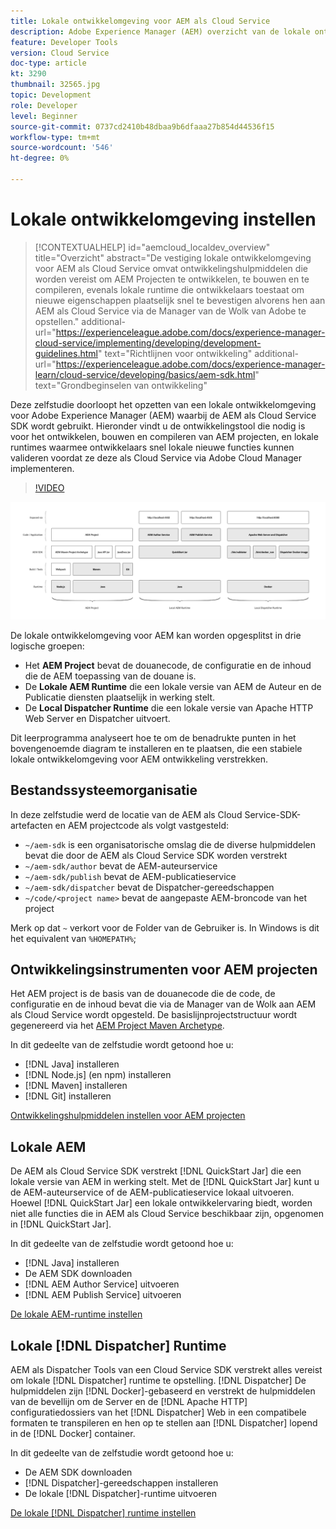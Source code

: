 ```yaml
---
title: Lokale ontwikkelomgeving voor AEM als Cloud Service
description: Adobe Experience Manager (AEM) overzicht van de lokale ontwikkelomgeving.
feature: Developer Tools
version: Cloud Service
doc-type: article
kt: 3290
thumbnail: 32565.jpg
topic: Development
role: Developer
level: Beginner
source-git-commit: 0737cd2410b48dbaa9b6dfaaa27b854d44536f15
workflow-type: tm+mt
source-wordcount: '546'
ht-degree: 0%

---
```



# Lokale ontwikkelomgeving instellen

>[!CONTEXTUALHELP]
>id="aemcloud_localdev_overview"
>title="Overzicht"
>abstract="De vestiging lokale ontwikkelomgeving voor AEM als Cloud Service omvat ontwikkelingshulpmiddelen die worden vereist om AEM Projecten te ontwikkelen, te bouwen en te compileren, evenals lokale runtime die ontwikkelaars toestaat om nieuwe eigenschappen plaatselijk snel te bevestigen alvorens hen aan AEM als Cloud Service via de Manager van de Wolk van Adobe te opstellen."
>additional-url="https://experienceleague.adobe.com/docs/experience-manager-cloud-service/implementing/developing/development-guidelines.html" text="Richtlijnen voor ontwikkeling"
>additional-url="https://experienceleague.adobe.com/docs/experience-manager-learn/cloud-service/developing/basics/aem-sdk.html" text="Grondbeginselen van ontwikkeling"

Deze zelfstudie doorloopt het opzetten van een lokale ontwikkelomgeving voor Adobe Experience Manager (AEM) waarbij de AEM als Cloud Service SDK wordt gebruikt. Hieronder vindt u de ontwikkelingstool die nodig is voor het ontwikkelen, bouwen en compileren van AEM projecten, en lokale runtimes waarmee ontwikkelaars snel lokale nieuwe functies kunnen valideren voordat ze deze als Cloud Service via Adobe Cloud Manager implementeren.

>[!VIDEO](https://video.tv.adobe.com/v/32565/?quality=12&learn=on)

![AEM als Cloud Service Local Development Environment Technology Stack](./assets/overview/aem-sdk-technology-stack.png)

De lokale ontwikkelomgeving voor AEM kan worden opgesplitst in drie logische groepen:

+ Het __AEM Project__ bevat de douanecode, de configuratie en de inhoud die de AEM toepassing van de douane is.
+ De __Lokale AEM Runtime__ die een lokale versie van AEM de Auteur en de Publicatie diensten plaatselijk in werking stelt.
+ De __Local Dispatcher Runtime__ die een lokale versie van Apache HTTP Web Server en Dispatcher uitvoert.

Dit leerprogramma analyseert hoe te om de benadrukte punten in het bovengenoemde diagram te installeren en te plaatsen, die een stabiele lokale ontwikkelomgeving voor AEM ontwikkeling verstrekken.

## Bestandssysteemorganisatie

In deze zelfstudie werd de locatie van de AEM als Cloud Service-SDK-artefacten en AEM projectcode als volgt vastgesteld:

+ `~/aem-sdk` is een organisatorische omslag die de diverse hulpmiddelen bevat die door de AEM als Cloud Service SDK worden verstrekt
+ `~/aem-sdk/author` bevat de AEM-auteurservice
+ `~/aem-sdk/publish` bevat de AEM-publicatieservice
+ `~/aem-sdk/dispatcher` bevat de Dispatcher-gereedschappen
+ `~/code/<project name>` bevat de aangepaste AEM-broncode van het project

Merk op dat `~` verkort voor de Folder van de Gebruiker is. In Windows is dit het equivalent van `%HOMEPATH%`;

## Ontwikkelingsinstrumenten voor AEM projecten

Het AEM project is de basis van de douanecode die de code, de configuratie en de inhoud bevat die via de Manager van de Wolk aan AEM als Cloud Service wordt opgesteld. De basislijnprojectstructuur wordt gegenereerd via het [AEM Project Maven Archetype](https://github.com/adobe/aem-project-archetype).

In dit gedeelte van de zelfstudie wordt getoond hoe u:

+ [!DNL Java] installeren
+ [!DNL Node.js] (en npm) installeren
+ [!DNL Maven] installeren
+ [!DNL Git] installeren

[Ontwikkelingshulpmiddelen instellen voor AEM projecten](./development-tools.md)

## Lokale AEM

De AEM als Cloud Service SDK verstrekt [!DNL QuickStart Jar] die een lokale versie van AEM in werking stelt. Met de [!DNL QuickStart Jar] kunt u de AEM-auteurservice of de AEM-publicatieservice lokaal uitvoeren. Hoewel [!DNL QuickStart Jar] een lokale ontwikkelervaring biedt, worden niet alle functies die in AEM als Cloud Service beschikbaar zijn, opgenomen in [!DNL QuickStart Jar].

In dit gedeelte van de zelfstudie wordt getoond hoe u:

+ [!DNL Java] installeren
+ De AEM SDK downloaden
+ [!DNL AEM Author Service] uitvoeren
+ [!DNL AEM Publish Service] uitvoeren

[De lokale AEM-runtime instellen](./aem-runtime.md)

## Lokale [!DNL Dispatcher] Runtime

AEM als Dispatcher Tools van een Cloud Service SDK verstrekt alles vereist om lokale [!DNL Dispatcher] runtime te opstelling. [!DNL Dispatcher] De hulpmiddelen zijn  [!DNL Docker]-gebaseerd en verstrekt de hulpmiddelen van de bevellijn om de Server en de  [!DNL Apache HTTP] configuratiedossiers van het  [!DNL Dispatcher] Web in een compatibele formaten te transpileren en hen op te stellen aan  [!DNL Dispatcher] lopend in de  [!DNL Docker] container.

In dit gedeelte van de zelfstudie wordt getoond hoe u:

+ De AEM SDK downloaden
+ [!DNL Dispatcher]-gereedschappen installeren
+ De lokale [!DNL Dispatcher]-runtime uitvoeren

[De lokale [!DNL Dispatcher] runtime instellen](./dispatcher-tools.md)
